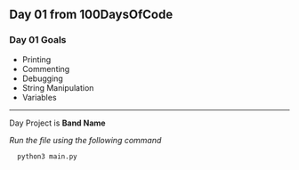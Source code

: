 ## Day 01 from 100DaysOfCode

### Day 01 Goals

- Printing
- Commenting
- Debugging
- String Manipulation
- Variables

___
Day Project is **Band Name**

*Run the file using the following command*

``` bash
  python3 main.py
```
